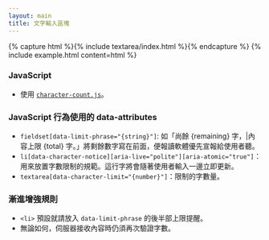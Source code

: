 ```yaml
---
layout: main
title: 文字輸入區塊
---
```


{% capture html %}{% include textarea/index.html %}{% endcapture %}
{% include example.html content=html %}

### JavaScript

- 使用 [`character-count.js`](/assets/components/character-count.js)。

### JavaScript 行為使用的 data-attributes

- `fieldset[data-limit-phrase="{string}"]`: 如「尚餘 {remaining} 字，\|內容上限 {total} 字。」將剩餘數字寫在前面，便報讀軟體優先宣報給使用者聽。
- `li[data-character-notice][aria-live="polite"][aria-atomic="true"]`：用來放置字數限制的規範。這行字將會隨著使用者輸入一邊立即更新。
- `textarea[data-character-limit="{number}"]`：限制的字數量。

### 漸進增強規則

- `<li>` 預設就請放入 `data-limit-phrase` 的後半部上限提醒。
- 無論如何，伺服器接收內容時仍須再次驗證字數。

<script src="/assets/js/components/character-count.js" type="module">
